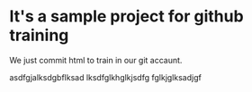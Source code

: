 # It's a sample project for github training


We just commit html to train in our git accaunt.



asdfgjalksdgbflksad
lksdfglkhglkjsdfg
fglkjglksadjgf